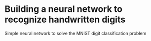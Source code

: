 # Building a neural network to recognize handwritten digits
Simple neural network to solve the MNIST digit classification problem
